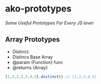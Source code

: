 # ako-prototypes
###### Some Useful Prototypes For Every JS lover


## Array Prototypes
* Distinct:
 * Distincs Base Array
 * @param {Function} func 
 * @returns {Array}
 ```javascript
 [1,2,2,2,3,4,5].distinct() // [1,2,3,4,5]
 ```
